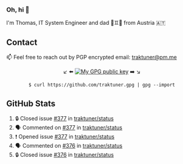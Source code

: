 ### Oh, hi 👋

I'm Thomas, IT System Engineer and dad 👶♊️👶 from Austria 🇦🇹

<!--
**traktuner/traktuner** is a ✨ _special_ ✨ repository because its `README.md` (this file) appears on your GitHub profile.

Here are some ideas to get you started:

- 🔭 I’m currently working on ...
- 🌱 I’m currently learning ...
- 👯 I’m looking to collaborate on ...
- 🤔 I’m looking for help with ...
- 💬 Ask me about ...
- 📫 How to reach me: ...
- 😄 Pronouns: ...
- ⚡ Fun fact: ...
-->

## Contact
📫 Feel free to reach out by PGP encrypted email:
traktuner@pm.me

<div align="center" markdown="1">

↙️ ⬅️ [![My GPG public key](https://img.shields.io/badge/PGP%20public%20key-6D4AFF?style=for-the-badge)](https://github.com/traktuner.gpg) ➡️ ↘️

```shell
$ curl https://github.com/traktuner.gpg | gpg --import
```

</div>

## GitHub Stats
<!--START_SECTION:activity-->
1. 🔒 Closed issue [#377](https://github.com/traktuner/status/issues/377) in [traktuner/status](https://github.com/traktuner/status)
2. 🗣 Commented on [#377](https://github.com/traktuner/status/issues/377#issuecomment-2181368271) in [traktuner/status](https://github.com/traktuner/status)
3. ❗ Opened issue [#377](https://github.com/traktuner/status/issues/377) in [traktuner/status](https://github.com/traktuner/status)
4. 🗣 Commented on [#376](https://github.com/traktuner/status/issues/376#issuecomment-2180522646) in [traktuner/status](https://github.com/traktuner/status)
5. 🔒 Closed issue [#376](https://github.com/traktuner/status/issues/376) in [traktuner/status](https://github.com/traktuner/status)
<!--END_SECTION:activity-->

<!--
![](https://github.com/traktuner/traktuner/blob/master/generated/overview.svg)
![](https://github.com/traktuner/traktuner/blob/master/generated/languages.svg)
-->
